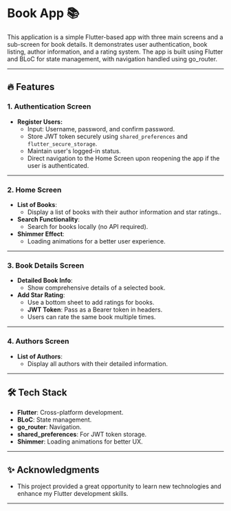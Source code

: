 # Book App 📚

This application is a simple Flutter-based app with three main screens and a sub-screen for book details. It demonstrates user authentication, book listing, author information, and a rating system. The app is built using Flutter and BLoC for state management, with navigation handled using go_router.

---

## 🔥 Features

### 1. **Authentication Screen**
- **Register Users:**
  - Input: Username, password, and confirm password.
  - Store JWT token securely using `shared_preferences` and `flutter_secure_storage`.
  - Maintain user's logged-in status.
  - Direct navigation to the Home Screen upon reopening the app if the user is authenticated.

---

### 2. **Home Screen**
- **List of Books**: 
  - Display a list of books with their author information and star ratings..
- **Search Functionality**: 
  - Search for books locally (no API required).
- **Shimmer Effect**:
  - Loading animations for a better user experience.

---

### 3. **Book Details Screen**
- **Detailed Book Info**: 
  - Show comprehensive details of a selected book.
- **Add Star Rating**: 
  - Use a bottom sheet to add ratings for books.
  - **JWT Token**: Pass as a Bearer token in headers.
  - Users can rate the same book multiple times.

---

### 4. **Authors Screen**
- **List of Authors**: 
  - Display all authors with their detailed information.

---

## 🛠️ Tech Stack

- **Flutter**: Cross-platform development.
- **BLoC**: State management.
- **go_router**: Navigation.
- **shared_preferences**: For JWT token storage.
- **Shimmer**: Loading animations for better UX.

---

 
## ✨ Acknowledgments

- This project provided a great opportunity to learn new technologies and enhance my Flutter development skills.

--- 
 

 

 

 
 

 

 
 

 
 
